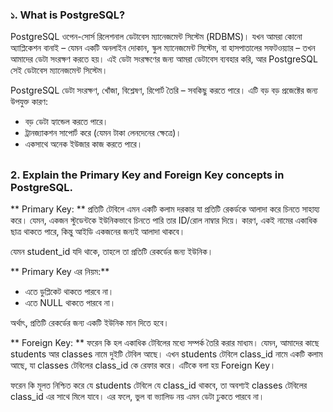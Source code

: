 ### ১. What is PostgreSQL?

PostgreSQL ওপেন-সোর্স রিলেশনাল ডেটাবেস ম্যানেজমেন্ট সিস্টেম (RDBMS)। যখন আমরা কোনো অ্যাপ্লিকেশন বানাই – যেমন একটি অনলাইন দোকান, স্কুল ম্যানেজমেন্ট সিস্টেম, বা হাসপাতালের সফটওয়্যার – তখন আমাদের ডেটা সংরক্ষণ করতে হয়। এই ডেটা সংরক্ষণের জন্য আমরা ডেটাবেস ব্যবহার করি, আর PostgreSQL সেই ডেটাবেস ম্যানেজমেন্ট সিস্টেম।

PostgreSQL ডেটা সংরক্ষণ, খোঁজা, বিশ্লেষণ, রিপোর্ট তৈরি – সবকিছু করতে পারে। এটি বড় বড় প্রজেক্টের জন্য উপযুক্ত কারণ:

* বড় ডেটা হ্যান্ডেল করতে পারে।
* ট্রানজ্যাকশন সাপোর্ট করে (যেমন টাকা লেনদেনের ক্ষেত্রে)।
* একসাথে অনেক ইউজার কাজ করতে পারে।


##

### 2. Explain the Primary Key and Foreign Key concepts in PostgreSQL.
** Primary Key: **
প্রতিটি টেবিলে এমন একটি কলাম দরকার যা প্রতিটি রেকর্ডকে আলাদা করে চিনতে সাহায্য করে। যেমন, একজন স্টুডেন্টকে ইউনিকভাবে চিনতে পারি তার ID/রোল নাম্বার দিয়ে। কারণ, একই নামের একাধিক ছাত্র থাকতে পারে, কিন্তু আইডি একজনের জন্যই আলাদা থাকবে।

যেমন student_id যদি থাকে, তাহলে তা প্রতিটি রেকর্ডের জন্য ইউনিক।

** Primary Key এর নিয়ম:**
* এতে ডুপ্লিকেট থাকতে পারবে না।
* এতে NULL থাকতে পারবে না।

অর্থাৎ, প্রতিটি রেকর্ডের জন্য একটি ইউনিক মান দিতে হবে।


** Foreign Key: ** ফরেন কি হল একাধিক টেবিলের মধ্যে সম্পর্ক তৈরি করার মাধ্যম। যেমন, আমাদের কাছে students আর classes নামে দুইটি টেবিল আছে। এখন students টেবিলে class_id নামে একটি কলাম আছে, যা classes টেবিলের class_id কে রেফার করে। এটিকে বলা হয় Foreign Key।

ফরেন কি মূলত নিশ্চিত করে যে students টেবিলে যে class_id থাকবে, তা অবশ্যই classes টেবিলের class_id এর সাথে মিলে যাবে। এর ফলে, ভুল বা ভ্যালিড নয় এমন ডেটা ঢুকতে পারবে না।



### 





### 





### 




